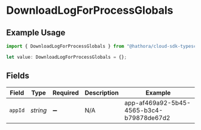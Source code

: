 # DownloadLogForProcessGlobals

## Example Usage

```typescript
import { DownloadLogForProcessGlobals } from "@hathora/cloud-sdk-typescript/models/operations";

let value: DownloadLogForProcessGlobals = {};
```

## Fields

| Field                                    | Type                                     | Required                                 | Description                              | Example                                  |
| ---------------------------------------- | ---------------------------------------- | ---------------------------------------- | ---------------------------------------- | ---------------------------------------- |
| `appId`                                  | *string*                                 | :heavy_minus_sign:                       | N/A                                      | app-af469a92-5b45-4565-b3c4-b79878de67d2 |